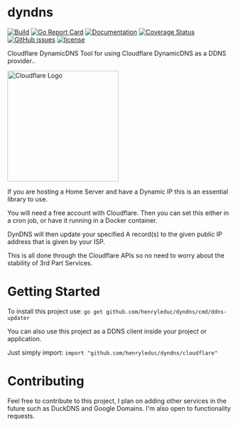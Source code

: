 # dyndns 
[![Build](https://api.travis-ci.com/henryleduc/dyndns.svg?branch=master)](https://travis-ci.com/github/henryleduc/dyndns)
[![Go Report Card](https://goreportcard.com/badge/github.com/henryleduc/dyndns)](https://goreportcard.com/report/github.com/henryleduc/dyndns)
[![Documentation](https://godoc.org/github.com/henryleduc/dyndns?status.svg)](http://godoc.org/github.com/henryleduc/dyndns)
[![Coverage Status](https://coveralls.io/repos/github/henryleduc/dyndns/badge.svg?branch=master)](https://coveralls.io/github/henryleduc/dyndns?branch=master)
[![GitHub issues](https://img.shields.io/github/issues/henryleduc/dyndns.svg)](https://github.com/henryleduc/dyndns/issues)
[![license](https://img.shields.io/github/license/henryleduc/dyndns.svg?maxAge=2592000)](https://github.com/henryleduc/dyndns/LICENSE)

Cloudflare DynamicDNS Tool for using Cloudflare DynamicDNS as a DDNS provider..

<img alt="Cloudflare Logo" src="https://www.cloudflare.com/img/logo-cloudflare-dark.svg" width="250">

If you are hosting a Home Server and have a Dynamic IP this is an essential library to use.

You will need a free account with Cloudflare.
Then you can set this either in a cron job, or have it running in a Docker container.

DynDNS will then update your specified A record(s) to the given public IP address that is given by your ISP.

This is all done through the Cloudflare APIs so no need to worry about the stability of 3rd Part Services.

# Getting Started
To install this project use:
`go get github.com/henryleduc/dyndns/cmd/ddns-updater`

You can also use this project as a DDNS client inside your project or application.

Just simply import:
`import "github.com/henryleduc/dyndns/cloudflare"`

# Contributing
Feel free to contribute to this project, I plan on adding other services in the future such as DuckDNS and Google Domains.
I'm also open to functionality requests.
